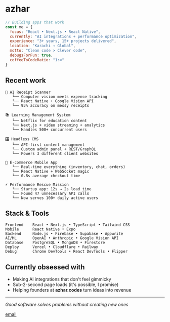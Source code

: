 # azhar

```javascript
// Building apps that work
const me = {
  focus: "React • Next.js • React Native",
  currently: "AI integrations + performance optimization",
  experience: "3+ years, 15+ projects delivered",
  location: "Karachi → Global",
  motto: "Clean code > Clever code",
  debugsForFun: true,
  coffeeToCodeRatio: "1:∞"
}
```

## Recent work
```
📱 AI Receipt Scanner
   └── Computer vision meets expense tracking
   └── React Native + Google Vision API
   └── 95% accuracy on messy receipts

📚 Learning Management System  
   └── Netflix for education content
   └── Next.js + video streaming + analytics
   └── Handles 500+ concurrent users

🎛️ Headless CMS
   └── API-first content management
   └── Custom admin panel + REST/GraphQL
   └── Powers 3 different client websites

🛒 E-commerce Mobile App
   └── Real-time everything (inventory, chat, orders)
   └── React Native + WebSocket magic
   └── 0.8s average checkout time

⚡ Performance Rescue Mission
   └── Startup app: 12s → 2s load time
   └── Found 47 unnecessary API calls
   └── Now serves 100+ daily active users
```

## Stack & Tools
```
Frontend    React • Next.js • TypeScript • Tailwind CSS
Mobile      React Native • Expo
Backend     Node.js • Firebase • Supabase • Appwrite
AI/ML       OpenAI • Anthropic • Google Vision API
Database    PostgreSQL • MongoDB • Firestore
Deploy      Vercel • Cloudflare • Railway
Debug       Chrome DevTools • React DevTools • Flipper
```

## Currently obsessed with
- Making AI integrations that don't feel gimmicky
- Sub-2-second page loads (it's possible, I promise)
- Helping founders at **azhar.codes** turn ideas into revenue

---

*Good software solves problems without creating new ones*

[email](mailto:muhammadazhar.dev@gmail.com)
